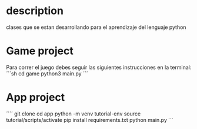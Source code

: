 # description
clases que se estan desarrollando para el aprendizaje del lenguaje python
# Game project
Para correr el juego debes seguir las siguientes instrucciones en la terminal:
´´´sh
cd game
python3 main.py
´´´
# App project

´´´´
git clone
cd app
python -m venv tutorial-env
source tutorial/scripts/activate
pip install requirements.txt
python main.py
´´´
